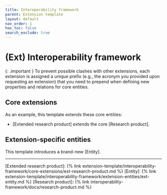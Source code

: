 ```yaml
---
title: Interoperability framework
parent: Extension template
layout: default
nav_order: 1
has_toc: false
search_exclude: true
---
```

# (Ext) Interoperability framework

{: .important }
To prevent possible clashes with other extensions, each extension is assigned a unique prefix (e.g., the acronym you provided upon requesting an extension) that you need to prepend when defining new properties and relations for core entities.

## Core extensions
As an example, this template extends these core entities:
- [Extended research product] extends the core [Research product].


## Extension-specific entities
This template introduces a brand-new [Entity].


----
[Extended research product]: {% link extension-template/interoperability-framework/core-extensions/ext-research-product.md %}
[Entity]: {% link extension-template/interoperability-framework/extension-entities/ext-entity.md %}
[Research product]: {% link interoperability-framework/docs/research-product.md %}
